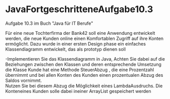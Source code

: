 # JavaFortgeschritteneAufgabe10.3

Aufgabe 10.3 im Buch "Java für IT Berufe"

Für eine  neue Tochterfirma der Bank42 soll eine Anwendung entwickelt werden, die neue Kunden online einen Komfortablen Zugriff auf ihre Konten ermöglicht. Dazu wurde in einer ersten Design
phase ein einfaches Klassendiagramm entwickelt, das als prototyp dienen soll

-Implementieren Sie das Klassendiagramm in Java, Achten Sie dabei auf die Beziehungen zwischen den Klassen und deren entsprechende Umsetzung 
die Klasse Kunde hat eine Methode SteuerAbzug , die eine Prozentzahl übernimmt und bei allen Konten des Kunden einen prozentualen Abzug des Saldos vornimmt.  
Nutzen Sie bei diesem Abzug die Möglichkeit eines LambdaAusdruchs.
Die Konteneines Kunden solle dabei ineiner ArrayList gespeichert werden 
